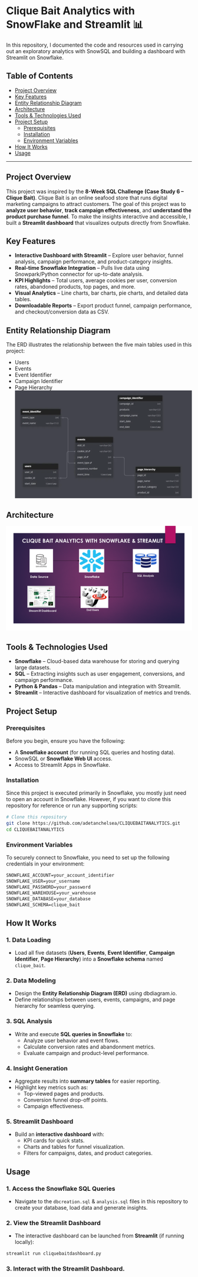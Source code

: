 # Clique Bait Analytics with SnowFlake and Streamlit 📊

In this repository, I documented the code and resources used in carrying out an exploratory analytics with SnowSQL and building a dashboard with Streamlit on Snowflake. 


## Table of Contents
- [Project Overview](#project-overview)
- [Key Features](#key-features)
- [Entity Relationship Diagram](#entity-relationship-diagram)
- [Architecture](#architecture)
- [Tools & Technologies Used](#tools--technologies-used)
- [Project Setup](#project-setup)
  -  [Prerequisites](#prerequisites)
  -  [Installation](#installation)
  -  [Environment Variables](#environment-variables)
- [How It Works](#how-it-works)
- [Usage](#usage)
---
## Project Overview
This project was inspired by the **8-Week SQL Challenge (Case Study 6 – Clique Bait)**.  Clique Bait is an online seafood store that runs digital marketing campaigns to attract customers.  The goal of this project was to **analyze user behavior**, **track campaign effectiveness**, and **understand the product purchase funnel**.  To make the insights interactive and accessible, I built a **Streamlit dashboard** that visualizes outputs directly from Snowflake.

## Key Features
- **Interactive Dashboard with Streamlit** – Explore user behavior, funnel analysis, campaign performance, and product-category insights.  
- **Real-time Snowflake Integration** – Pulls live data using Snowpark/Python connector for up-to-date analysis.  
- **KPI Highlights** – Total users, average cookies per user, conversion rates, abandoned products, top pages, and more.  
- **Visual Analytics** – Line charts, bar charts, pie charts, and detailed data tables.  
- **Downloadable Reports** – Export product funnel, campaign performance, and checkout/conversion data as CSV.

## Entity Relationship Diagram
The ERD illustrates the relationship between the five main tables used in this project:

- Users
- Events
- Event Identifier
- Campaign Identifier
- Page Hierarchy
![Clique Bait ERD](images/erd.webp)
## Architecture
![Architecture](images/architecture.png)
## Tools & Technologies Used
- **Snowflake** – Cloud-based data warehouse for storing and querying large datasets.  
- **SQL** – Extracting insights such as user engagement, conversions, and campaign performance.  
- **Python & Pandas** – Data manipulation and integration with Streamlit.  
- **Streamlit** – Interactive dashboard for visualization of metrics and trends.

## Project Setup
### Prerequisites
Before you begin, ensure you have the following:
- A **Snowflake account** (for running SQL queries and hosting data).
- SnowSQL or **Snowflake Web UI** access.
- Access to Streamlit Apps in Snowflake.

### Installation
Since this project is executed primarily in Snowflake, you mostly just need to open an account in Snowflake.  However, if you want to clone this repository for reference or run any supporting scripts:

```bash
# Clone this repository
git clone https://github.com/adetanchelsea/CLIQUEBAITANALYTICS.git
cd CLIQUEBAITANALYTICS
```

### Environment Variables

To securely connect to Snowflake, you need to set up the following credentials in your environment:

```env
SNOWFLAKE_ACCOUNT=your_account_identifier
SNOWFLAKE_USER=your_username
SNOWFLAKE_PASSWORD=your_password
SNOWFLAKE_WAREHOUSE=your_warehouse
SNOWFLAKE_DATABASE=your_database
SNOWFLAKE_SCHEMA=clique_bait
```

## How It Works

### 1. **Data Loading**
- Load all five datasets (**Users**, **Events**, **Event Identifier**, **Campaign Identifier**, **Page Hierarchy**) into a **Snowflake schema** named `clique_bait`.

### 2. **Data Modeling**
- Design the **Entity Relationship Diagram (ERD)** using dbdiagram.io.
- Define relationships between users, events, campaigns, and page hierarchy for seamless querying.

### 3. **SQL Analysis**
- Write and execute **SQL queries in Snowflake** to:
  - Analyze user behavior and event flows.
  - Calculate conversion rates and abandonment metrics.
  - Evaluate campaign and product-level performance.

### 4. **Insight Generation**
- Aggregate results into **summary tables** for easier reporting.
- Highlight key metrics such as:
  - Top-viewed pages and products.
  - Conversion funnel drop-off points.
  - Campaign effectiveness.

### 5. **Streamlit Dashboard**
- Build an **interactive dashboard** with:
  - KPI cards for quick stats.
  - Charts and tables for funnel visualization.
  - Filters for campaigns, dates, and product categories.

## Usage

### 1. Access the Snowflake SQL Queries
- Navigate to the `dbcreation.sql` & `analysis.sql` files in this repository to create your database, load data and generate insights.

### 2. View the Streamlit Dashboard
- The interactive dashboard can be launched from **Streamlit** (if running locally):
```bash
streamlit run cliquebaitdashboard.py
```
### 3. Interact with the Streamlit Dashboard.
